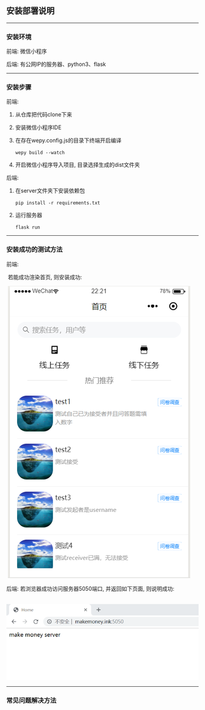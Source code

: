 ## 安装部署说明

---

### 安装环境 ###

前端: 微信小程序

后端: 有公网IP的服务器、python3、flask

---



### 安装步骤 ###

前端: 

1. 从仓库把代码clone下来

2. 安装微信小程序IDE

3. 在存在wepy.config.js的目录下终端开启编译

   ```
   wepy build --watch
   ```

4. 开启微信小程序导入项目, 目录选择生成的dist文件夹

后端:

1. 在server文件夹下安装依赖包

   ```
   pip install -r requirements.txt
   ```

   

2. 运行服务器

   ```
   flask run
   ```

   

---



### 安装成功的测试方法

前端:

​	若能成功渲染首页, 则安装成功:



​	![前端成功运行](pictures\前端成功运行.PNG)

后端: 若浏览器成功访问服务器5050端口, 并返回如下页面, 则说明成功:

​	![后端成功运行](pictures\后端成功运行.png)

---



### 常见问题解决方法

